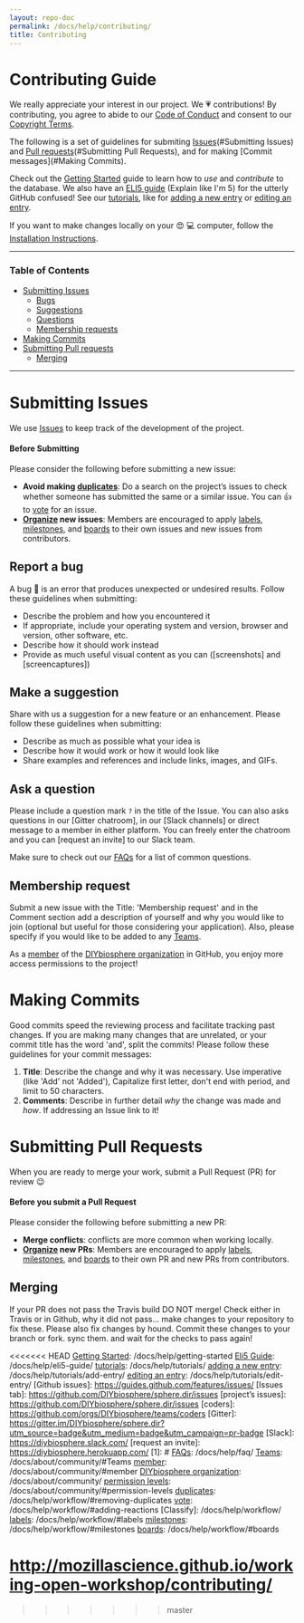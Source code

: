 ```yaml
---
layout: repo-doc
permalink: /docs/help/contributing/
title: Contributing
---
```


# Contributing Guide
We really appreciate your interest in our project. We :heartpulse: contributions! By contributing, you agree to abide to our [Code of Conduct] and consent to our [Copyright Terms].

The following is a set of guidelines for submiting [Issues](#Submitting Issues) and [Pull requests](#Submitting Pull Requests), and for making [Commit messages](#Making Commits).

Check out the [Getting Started] guide to learn how to _use_ and _contribute_ to the database. We also have an [ELI5 guide] (Explain like I'm 5) for the utterly GitHub confused! See our [tutorials], like for [adding a new entry] or [editing an entry].

If you want to make changes locally on your :heart_eyes: :computer: computer, follow the [Installation Instructions].

---

### Table of Contents

- [Submitting Issues](#submitting-issues)
  - [Bugs](#report-a-bug)
  - [Suggestions](#make-a-suggestion)
  - [Questions](#ask-a-question)
  - [Membership requests](#membership-request)
- [Making Commits](#making-commits)
- [Submitting Pull requests](#submiting-Pull-Requests)
  - [Merging]()

---

# Submitting Issues
We use [Issues] to keep track of the development of the project.

#### Before Submitting
Please consider the following before submitting a new issue:

- **Avoid making [duplicates]**: Do a search on the project’s issues to check whether someone has submitted the same or a similar issue. You can :+1: to [vote] for an issue.
- **[Organize] new issues**: Members are encouraged to apply [labels], [milestones], and [boards] to their own issues and new issues from contributors.

## Report a bug
A bug :bug: is an error that produces unexpected or undesired results. Follow these guidelines when submitting:

- Describe the problem and how you encountered it
- If appropriate, include your operating system and version, browser and version, other software, etc.
- Describe how it should work instead
- Provide as much useful visual content as you can ([screenshots] and [screencaptures])


## Make a suggestion
Share with us a suggestion for a new feature or an enhancement. Please follow these guidelines when submitting:

- Describe as much as possible what your idea is
- Describe how it would work or how it would look like
- Share examples and references and include links, images, and GIFs.

## Ask a question
Please include a question mark `?` in the title of the Issue. You can also asks questions in our [Gitter chatroom], in our [Slack channels] or direct message to a member in either platform. You can freely enter the chatroom and you can [request an invite] to our Slack team.

Make sure to check out our [FAQs] for a list of common questions.

## Membership request
Submit a new issue with the Title: 'Membership request' and in the Comment section add a description of yourself and why you would like to join (optional but useful for those considering your application). Also, please specify if you would like to be added to any [Teams].

As a [member] of the [DIYbiosphere organization] in GitHub, you enjoy more access permissions to the project!

# Making Commits
Good commits speed the reviewing process and facilitate tracking past changes. If you are making many changes that are unrelated, or your commit title has the word 'and', split the commits! Please follow these guidelines for your commit messages:

1. **Title**: Describe the change and why it was necessary. Use imperative (like 'Add' not 'Added'), Capitalize first letter, don't end with period, and limit to 50 characters.
2. **Comments**: Describe in further detail _why_ the change was made and _how_. If addressing an Issue link to it!

# Submitting Pull Requests
When you are ready to merge your work, submit a Pull Request (PR) for review :wink:

#### Before you submit a Pull Request
Please consider the following before submitting a new PR:

- **Merge conflicts**: conflicts are more common when working locally.
- **[Organize] new PRs**: Members are encouraged to apply [labels], [milestones], and [boards] to their own PR and new PRs from contributors.


## Merging
If your PR does not pass the Travis build DO NOT merge! Check either in Travis or in Github, why it did not pass... make changes to your repository to fix these. Please also fix changes by hound. Commit these changes to your branch or fork. sync them. and wait for the checks to pass again!


[Code of Conduct]: http://sphere.diybio.org/docs/about/coc/
[Copyright Terms]: http://sphere.diybio.org/docs/about/copyright/license/
[Issues]: https://github.com/DIYbiosphere/sphere.dir/issues
[Pull Requests]: https://github.com/DIYbiosphere/sphere.dir/pulls
<<<<<<< HEAD
[Getting Started]: /docs/help/getting-started
[Eli5 Guide]: /docs/help/eli5-guide/
[tutorials]: /docs/help/tutorials/
[adding a new entry]: /docs/help/tutorials/add-entry/
[editing an entry]: /docs/help/tutorials/edit-entry/
[Github issues]: https://guides.github.com/features/issues/
[Issues tab]: https://github.com/DIYbiosphere/sphere.dir/issues
[project’s issues]: https://github.com/DIYbiosphere/sphere.dir/issues
[coders]: https://github.com/orgs/DIYbiosphere/teams/coders
[Gitter]: https://gitter.im/DIYbiosphere/sphere.dir?utm_source=badge&utm_medium=badge&utm_campaign=pr-badge
[Slack]: https://diybiosphere.slack.com/
[request an invite]: https://diybiosphere.herokuapp.com/
[1]: #
[FAQs]: /docs/help/faq/
[Teams]: /docs/about/community/#Teams
[member]: /docs/about/community/#member
[DIYbiosphere organization]: /docs/about/community/
[permission levels]: /docs/about/community/#permission-levels
[duplicates]: /docs/help/workflow/#removing-duplicates
[vote]: /docs/help/workflow/#adding-reactions
[Classify]: /docs/help/workflow/
[labels]: /docs/help/workflow/#labels
[milestones]: /docs/help/workflow/#milestones
[boards]: /docs/help/workflow/#boards


http://mozillascience.github.io/working-open-workshop/contributing/
=======
[Getting Started]: /help/getting-started
[Eli5 Guide]: /help/eli5-guide/
[tutorials]: /help/tutorials/
[adding a new entry]: /help/tutorials/add-entry/
[editing an entry]: /help/tutorials/edit-entry/
[communication platforms]: /about/contact/
[FAQs]: /help/faq/
[Teams]: /about/community/#Teams
[member]: /about/community/#member
[DIYbiosphere organization]: /about/community/
[permission levels]: /about/community/#permission-levels
[duplicates]: /help/workflow/#removing-duplicates
[vote]: /help/workflow/#adding-reactions
[Organize]: /help/workflow/
[labels]: /help/workflow/#labels
[milestones]: /help/workflow/#milestones
[boards]: /help/workflow/#boards
[installation instructions]: /help/install/
[Travis]: https://travis-ci.org/DIYbiosphere/sphere.dir
>>>>>>> master
